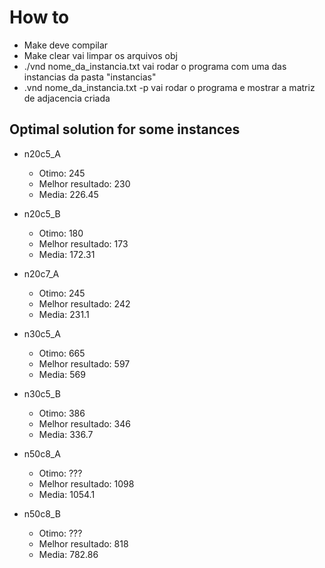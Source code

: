 # How to

- Make deve compilar
- Make clear vai limpar os arquivos obj
- ./vnd nome_da_instancia.txt vai rodar o programa com uma das instancias da pasta "instancias"
- .vnd nome_da_instancia.txt -p vai rodar o programa e mostrar a matriz de adjacencia criada

## Optimal solution for some instances

- n20c5_A
  - Otimo: 245
  - Melhor resultado: 230
  - Media: 226.45

- n20c5_B
  - Otimo: 180
  - Melhor resultado: 173
  - Media: 172.31

- n20c7_A
  - Otimo: 245
  - Melhor resultado: 242
  - Media: 231.1

- n30c5_A
  - Otimo: 665
  - Melhor resultado: 597
  - Media: 569

- n30c5_B
  - Otimo: 386
  - Melhor resultado: 346
  - Media: 336.7

- n50c8_A
  - Otimo: ???
  - Melhor resultado: 1098
  - Media: 1054.1

- n50c8_B
  - Otimo: ???
  - Melhor resultado: 818
  - Media: 782.86
